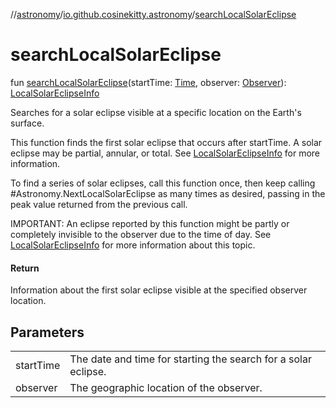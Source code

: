 //[astronomy](../../index.md)/[io.github.cosinekitty.astronomy](index.md)/[searchLocalSolarEclipse](search-local-solar-eclipse.md)

# searchLocalSolarEclipse

fun [searchLocalSolarEclipse](search-local-solar-eclipse.md)(startTime: [Time](-time/index.md), observer: [Observer](-observer/index.md)): [LocalSolarEclipseInfo](-local-solar-eclipse-info/index.md)

Searches for a solar eclipse visible at a specific location on the Earth's surface.

This function finds the first solar eclipse that occurs after startTime. A solar eclipse may be partial, annular, or total. See [LocalSolarEclipseInfo](-local-solar-eclipse-info/index.md) for more information.

To find a series of solar eclipses, call this function once, then keep calling #Astronomy.NextLocalSolarEclipse as many times as desired, passing in the peak value returned from the previous call.

IMPORTANT: An eclipse reported by this function might be partly or completely invisible to the observer due to the time of day. See [LocalSolarEclipseInfo](-local-solar-eclipse-info/index.md) for more information about this topic.

#### Return

Information about the first solar eclipse visible at the specified observer location.

## Parameters

| | |
|---|---|
| startTime | The date and time for starting the search for a solar eclipse. |
| observer | The geographic location of the observer. |
